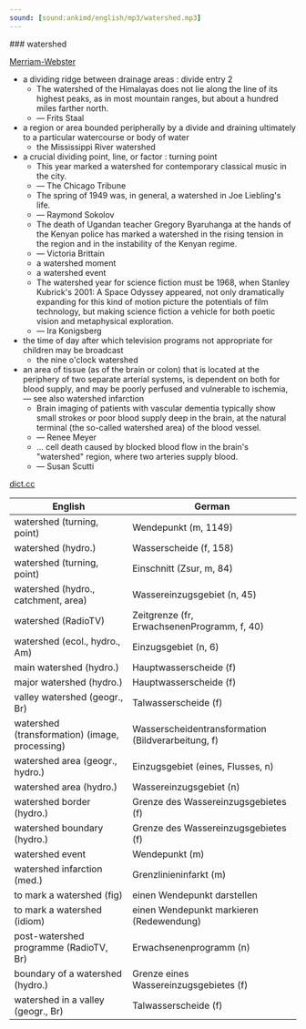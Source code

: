 ```yaml
---
sound: [sound:ankimd/english/mp3/watershed.mp3]
---
```


\### watershed

[Merriam-Webster](https://www.merriam-webster.com/dictionary/watershed)

- a dividing ridge between drainage areas : divide entry 2
    - The watershed of the Himalayas does not lie along the line of its highest peaks, as in most mountain ranges, but about a hundred miles farther north.
    - — Frits Staal
- a region or area bounded peripherally by a divide and draining ultimately to a particular watercourse or body of water
    - the Mississippi River watershed
- a crucial dividing point, line, or factor : turning point
    - This year marked a watershed for contemporary classical music in the city.
    - — The Chicago Tribune
    - The spring of 1949 was, in general, a watershed in Joe Liebling's life.
    - — Raymond Sokolov
    - The death of Ugandan teacher Gregory Byaruhanga at the hands of the Kenyan police has marked a watershed in the rising tension in the region and in the instability of the Kenyan regime.
    - — Victoria Brittain
    - a watershed moment
    - a watershed event
    - The watershed year for science fiction must be 1968, when Stanley Kubrick's 2001: A Space Odyssey appeared, not only dramatically expanding for this kind of motion picture the potentials of film technology, but making science fiction a vehicle for both poetic vision and metaphysical exploration.
    - — Ira Konigsberg
- the time of day after which television programs not appropriate for children may be broadcast
    - the nine o'clock watershed
- an area of tissue (as of the brain or colon) that is located at the periphery of two separate arterial systems, is dependent on both for blood supply, and may be poorly perfused and vulnerable to ischemia, — see also watershed infarction
    - Brain imaging of patients with vascular dementia typically show small strokes or poor blood supply deep in the brain, at the natural terminal (the so-called watershed area) of the blood vessel.
    - — Renee Meyer
    - … cell death caused by blocked blood flow in the brain's "watershed" region, where two arteries supply blood.
    - — Susan Scutti

[dict.cc](https://www.dict.cc/watershed)

| English        | German       |
| -------------- | ------------ |
| watershed (turning, point) | Wendepunkt (m, 1149) |
| watershed (hydro.) | Wasserscheide (f, 158) |
| watershed (turning, point) | Einschnitt (Zsur, m, 84) |
| watershed (hydro., catchment, area) | Wassereinzugsgebiet (n, 45) |
| watershed (RadioTV) | Zeitgrenze (fr, ErwachsenenProgramm, f, 40) |
| watershed (ecol., hydro., Am) | Einzugsgebiet (n, 6) |
| main watershed (hydro.) | Hauptwasserscheide (f) |
| major watershed (hydro.) | Hauptwasserscheide (f) |
| valley watershed (geogr., Br) | Talwasserscheide (f) |
| watershed (transformation) (image, processing) | Wasserscheidentransformation (Bildverarbeitung, f) |
| watershed area (geogr., hydro.) | Einzugsgebiet (eines, Flusses, n) |
| watershed area (hydro.) | Wassereinzugsgebiet (n) |
| watershed border (hydro.) | Grenze des Wassereinzugsgebietes (f) |
| watershed boundary (hydro.) | Grenze des Wassereinzugsgebietes (f) |
| watershed event | Wendepunkt (m) |
| watershed infarction <WI> (med.) | Grenzlinieninfarkt (m) |
| to mark a watershed (fig) | einen Wendepunkt darstellen |
| to mark a watershed (idiom) | einen Wendepunkt markieren (Redewendung) |
| post-watershed programme (RadioTV, Br) | Erwachsenenprogramm (n) |
| boundary of a watershed (hydro.) | Grenze eines Wassereinzugsgebietes (f) |
| watershed in a valley (geogr., Br) | Talwasserscheide (f) |
